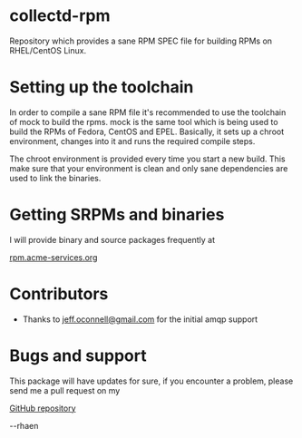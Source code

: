 # collectd-rpm

Repository which provides a sane RPM SPEC file for building RPMs on RHEL/CentOS
Linux.

# Setting up the toolchain

In order to compile a sane RPM file it's recommended to use the toolchain of
mock to build the rpms. mock is the same tool which is being used to build the
RPMs of Fedora, CentOS and EPEL. Basically, it sets up a chroot environment,
changes into it and runs the required compile steps.

The chroot environment is provided every time you start a new build. This
make sure that your environment is clean and only sane dependencies are used
to link the binaries.

# Getting SRPMs and binaries

I will provide binary and source packages frequently at

[rpm.acme-services.org](http://rpm.acme-services.org)

# Contributors

* Thanks to jeff.oconnell@gmail.com for the initial amqp support

# Bugs and support

This package will have updates for sure, if you encounter a problem, please
send me a pull request on my

[GitHub repository](https://github.com/rhaen/collectd-rpm)

--rhaen
